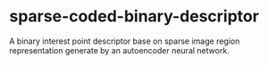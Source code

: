 # sparse-coded-binary-descriptor
A binary interest point descriptor base on sparse image region representation generate by an autoencoder neural network.
